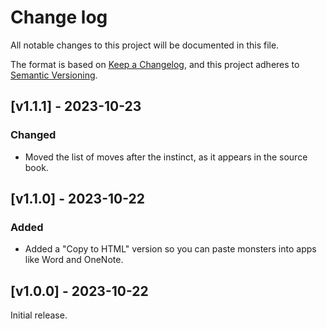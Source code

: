 # Change log

All notable changes to this project will be documented in this file.

The format is based on [Keep a Changelog](https://keepachangelog.com/en/1.0.0/),
and this project adheres to [Semantic Versioning](https://semver.org/spec/v2.0.0.html).

## [v1.1.1] - 2023-10-23

### Changed

-   Moved the list of moves after the instinct, as it appears in the source book.

## [v1.1.0] - 2023-10-22

### Added

-   Added a "Copy to HTML" version so you can paste monsters into apps like Word and OneNote.

## [v1.0.0] - 2023-10-22

Initial release.
